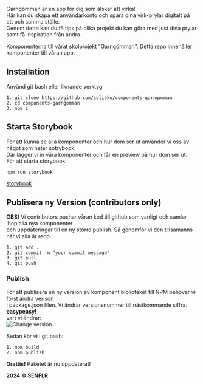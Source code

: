 Garngömman är en app för dig som älskar att virka!  
Här kan du skapa ett användarkonto och spara dina virk-prylar digitalt på ett och samma ställe.  
Genom detta kan du få tips på olika projekt du kan göra med just dina prylar samt få inspiration från andra.  

Komponenterna till vårat skolprojekt "Garngömman". Detta repo innehåller komponenter till våran app.  

## Installation

Använd git bash eller liknande verktyg

```
1. git clone https://github.com/solisko/components-garngomman
2. cd components-garngomman
3. npm i
```

## Starta Storybook

För att kunna se alla komponenter och hur dom ser ut använder vi oss av något som heter sotrybook.  
Där lägger vi in våra komponenter och får en preview på hur dom ser ut.  
För att starta storybook:
```
npm run storybook
```

[storybook](https://storybook.js.org/)

## Publisera ny Version (contributors only)

**OBS!**
Vi contributors pushar våran kod till github som vanligt och samlar ihop alla nya komponenter  
och uppdateringar till en ny större publish. Så genomför vi den tillsamanns när vi alla är redo.

```
1. git add .
2. git commit -m "your commit message"
3. git pull
4. git push
```

### Publish

För att publisera en ny version av komponent biblioteket till NPM behöver vi först ändra verison  
i package.json filen. Vi ändrar versionsnummer till nästkommande siffra. **easypeasy!**  
vart vi ändrar:  
![Change version](https://i.ibb.co/FhC2Zgg/ny-Version-Comps.png "change version")

Sedan kör vi i git bash:

```
1. npm build
2. npm publish
```

**Grattis!** Paketet är nu uppdaterat!

**2024 &copy; SENFLR**
